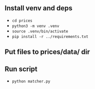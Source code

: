 ## Install venv and deps
- `cd prices`
- `python3 -m venv .venv`
- `source .venv/bin/activate`
- `pip install -r ../requirements.txt`

## Put files to prices/data/ dir

## Run script
- `python matcher.py`
